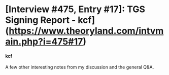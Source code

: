 # [Interview #475, Entry #17]: TGS Signing Report - kcf](https://www.theoryland.com/intvmain.php?i=475#17)

#### kcf

A few other interesting notes from my discussion and the general Q&A.

